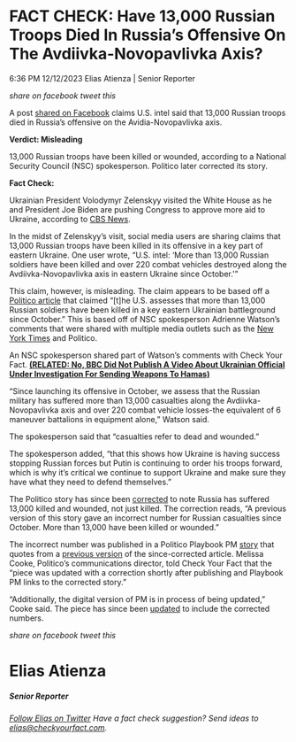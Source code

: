 FACT CHECK: Have 13,000 Russian Troops Died In Russia’s Offensive On The Avdiivka-Novopavlivka Axis?
====================================================================================================

6:36 PM 12/12/2023 Elias Atienza | Senior Reporter

_share on facebook_ _tweet this_

 

A post [shared on Facebook](https://www.facebook.com/andy.akhigbe.5/posts/pfbid0jLroUDaHZwuofGH5aBTMq4eTgA8nWC3VbBDf1ptqXkhEGVTRqQahCLoxAu1kemVfl) claims U.S. intel said that 13,000 Russian troops died in Russia’s offensive on the Avidia-Novopavlivka axis.  

**Verdict: Misleading**

 

13,000 Russian troops have been killed or wounded, according to a National Security Council (NSC) spokesperson. Politico later corrected its story.

**Fact Check:**

Ukrainian President Volodymyr Zelenskyy visited the White House as he and President Joe Biden are pushing Congress to approve more aid to Ukraine, according to [CBS News](https://www.cbsnews.com/news/volodymyr-zelenskyy-ukraine-visit-white-house-2023-12-12/).

 

In the midst of Zelenskyy’s visit, social media users are sharing claims that 13,000 Russian troops have been killed in its offensive in a key part of eastern Ukraine. One user wrote, “U.S. intel: ‘More than 13,000 Russian soldiers have been killed and over 220 combat vehicles destroyed along the Avdiivka-Novopavlivka axis in eastern Ukraine since October.'”

This claim, however, is misleading. The claim appears to be based off a [Politico article](https://archive.ph/5aqTX) that claimed “\[t\]he U.S. assesses that more than 13,000 Russian soldiers have been killed in a key eastern Ukrainian battleground since October.” This is based off of NSC spokesperson Adrienne Watson’s comments that were shared with multiple media outlets such as the [New York Times](https://www.nytimes.com/2023/12/12/us/politics/russia-intelligence-assessment.html) and Politico.

An NSC spokesperson shared part of Watson’s comments with Check Your Fact. **[(RELATED: No, BBC Did Not Publish A Video About Ukrainian Official Under Investigation For Sending Weapons To Hamas)](https://checkyourfact.com/2023/12/07/fact-check-bbc-ukrainian-investigation-weapons-hamas/)**

 

“Since launching its offensive in October, we assess that the Russian military has suffered more than 13,000 casualties along the Avdiivka-Novopavlivka axis and over 220 combat vehicle losses-the equivalent of 6 maneuver battalions in equipment alone,” Watson said.

The spokesperson said that “casualties refer to dead and wounded.”

The spokesperson added, “that this shows how Ukraine is having success stopping Russian forces but Putin is continuing to order his troops forward, which is why it’s critical we continue to support Ukraine and make sure they have what they need to defend themselves.”

The Politico story has since been [corrected](https://www.politico.com/news/2023/12/12/white-house-ukraine-intel-declassified-00131296) to note Russia has suffered 13,000 killed and wounded, not just killed. The correction reads, “A previous version of this story gave an incorrect number for Russian casualties since October. More than 13,000 have been killed or wounded.”

The incorrect number was published in a Politico Playbook PM [story](https://archive.is/AGMhd) that quotes from a [previous version](https://archive.ph/5aqTX) of the since-corrected article. Melissa Cooke, Politico’s communications director, told Check Your Fact that the “piece was updated with a correction shortly after publishing and Playbook PM links to the corrected story.”

“Additionally, the digital version of PM is in process of being updated,” Cooke said. The piece has since been [updated](https://www.politico.com/newsletters/playbook-pm/2023/12/12/zelenskyy-faces-a-stalemate-on-the-hill-00131325) to include the corrected numbers.

_share on facebook_ _tweet this_

Elias Atienza
=============

##### Senior Reporter

_[Follow Elias on Twitter](https://twitter.com/AtienzaElias)_ _Have a fact check suggestion? Send ideas to [elias@checkyourfact.com](elias@checkyourfact.com)._